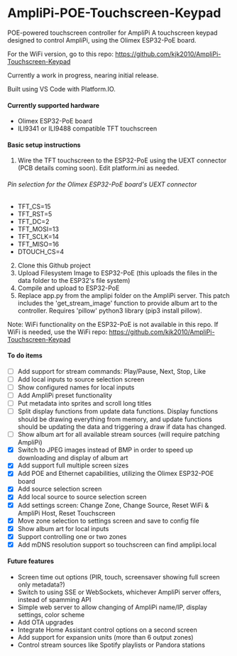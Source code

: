 # AmpliPi-POE-Touchscreen-Keypad
POE-powered touchscreen controller for AmpliPi
A touchscreen keypad designed to control AmpliPi, using the Olimex ESP32-PoE board.

For the WiFi version, go to this repo: https://github.com/kjk2010/AmpliPi-Touchscreen-Keypad

Currently a work in progress, nearing initial release.

Built using VS Code with Platform.IO.

#### Currently supported hardware
- Olimex ESP32-PoE board
- ILI9341 or ILI9488 compatible TFT touchscreen

#### Basic setup instructions
1. Wire the TFT touchscreen to the ESP32-PoE using the UEXT connector (PCB details coming soon). Edit platform.ini as needed.

###### Pin selection for the Olimex ESP32-PoE board's UEXT connector
- TFT_CS=15
- TFT_RST=5
- TFT_DC=2
- TFT_MOSI=13
- TFT_SCLK=14
- TFT_MISO=16
- DTOUCH_CS=4

2. Clone this Github project
3. Upload Filesystem Image to ESP32-PoE (this uploads the files in the data folder to the ESP32's file system)
4. Compile and upload to ESP32-PoE
5. Replace app.py from the amplipi folder on the AmpliPi server. This patch includes the 'get_stream_image' function to provide album art to the controller. Requires 'pillow' python3 library (pip3 install pillow).

Note: WiFi functionality on the ESP32-PoE is not available in this repo. If WiFi is needed, use the WiFi repo: https://github.com/kjk2010/AmpliPi-Touchscreen-Keypad 

#### To do items
- [ ] Add support for stream commands: Play/Pause, Next, Stop, Like
- [ ] Add local inputs to source selection screen
- [ ] Show configured names for local inputs
- [ ] Add AmpliPi preset functionality
- [ ] Put metadata into sprites and scroll long titles
- [ ] Split display functions from update data functions. Display functions should be drawing everything from memory, and update functions should be updating the data and triggering a draw if data has changed.
- [ ] Show album art for all available stream sources (will require patching AmpliPi)
- [x] Switch to JPEG images instead of BMP in order to speed up downloading and display of album art
- [x] Add support full multiple screen sizes
- [x] Add POE and Ethernet capabilities, utilizing the Olimex ESP32-POE board
- [x] Add source selection screen
- [x] Add local source to source selection screen
- [x] Add settings screen: Change Zone, Change Source, Reset WiFi & AmpliPi Host, Reset Touchscreen
- [x] Move zone selection to settings screen and save to config file
- [x] Show album art for local inputs
- [x] Support controlling one or two zones
- [x] Add mDNS resolution support so touchscreen can find amplipi.local

#### Future features
- Screen time out options (PIR, touch, screensaver showing full screen only metadata?)
- Switch to using SSE or WebSockets, whichever AmpliPi server offers, instead of spamming API
- Simple web server to allow changing of AmpliPi name/IP, display settings, color scheme
- Add OTA upgrades
- Integrate Home Assistant control options on a second screen
- Add support for expansion units (more than 6 output zones)
- Control stream sources like Spotify playlists or Pandora stations
